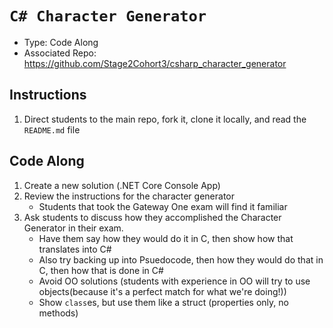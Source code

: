 # `C# Character Generator`

- Type: Code Along
- Associated Repo: <https://github.com/Stage2Cohort3/csharp_character_generator>

## Instructions

1. Direct students to the main repo, fork it, clone it locally, and read the `README.md` file

## Code Along

1. Create a new solution (.NET Core Console App)
1. Review the instructions for the character generator
    - Students that took the Gateway One exam will find it familiar
1. Ask students to discuss how they accomplished the Character Generator in their exam.
    - Have them say how they would do it in C, then show how that translates into C#
    - Also try backing up into Psuedocode, then how they would do that in C, then how that is done in C#
    - Avoid OO solutions (students with experience in OO will try to use objects(because it's a perfect match for what we're doing!))
    - Show `class`es, but use them like a struct (properties only, no methods)
